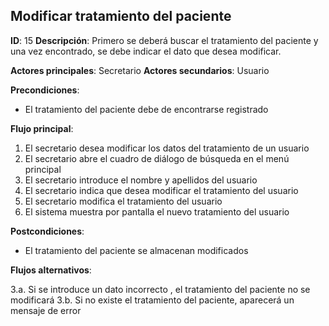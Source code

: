 ## Modificar tratamiento del paciente

**ID**: 15
**Descripción**: Primero se deberá buscar el tratamiento del paciente y una vez encontrado, se debe indicar el dato que desea modificar.

**Actores principales**: Secretario
**Actores secundarios**: Usuario

**Precondiciones**:
* El tratamiento del paciente debe de encontrarse registrado

**Flujo principal**:
1. El secretario desea modificar los datos del tratamiento de un usuario
2. El secretario abre el cuadro de diálogo de búsqueda en el menú principal
3. El secretario introduce el nombre y apellidos del usuario
4. El secretario indica que desea modificar el tratamiento del usuario
5. El secretario modifica el tratamiento del usuario
6. El sistema muestra por pantalla el nuevo tratamiento del usuario

**Postcondiciones**:

* El tratamiento del paciente se almacenan modificados

**Flujos alternativos**:

3.a. Si se introduce un dato incorrecto , el tratamiento del paciente no se modificará
3.b. Si no existe el tratamiento del paciente, aparecerá un mensaje de error
